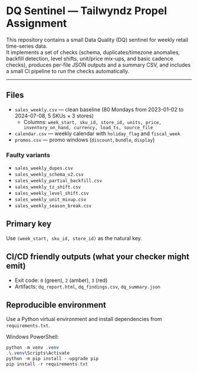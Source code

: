 
# DQ Sentinel — Tailwyndz Propel Assignment

This repository contains a small Data Quality (DQ) sentinel for weekly retail time-series data.  
It implements a set of checks (schema, duplicates/timezone anomalies, backfill detection, level shifts, unit/price mix-ups, and basic cadence checks), produces per-file JSON outputs and a summary CSV, and includes a small CI pipeline to run the checks automatically.

---
## Files

- `sales_weekly.csv` — clean baseline (80 Mondays from 2023-01-02 to 2024-07-08, 5 SKUs × 3 stores)
  - Columns: `week_start, sku_id, store_id, units, price, inventory_on_hand, currency, load_ts, source_file`
- `calendar.csv` — weekly calendar with `holiday_flag` and `fiscal_week`
- `promos.csv` — promo windows (`discount`, `bundle`, `display`)

### Faulty variants
- `sales_weekly_dupes.csv`
- `sales_weekly_schema_v2.csv`
- `sales_weekly_partial_backfill.csv`
- `sales_weekly_tz_shift.csv`
- `sales_weekly_level_shift.csv`
- `sales_weekly_unit_mixup.csv`
- `sales_weekly_season_break.csv`

## Primary key
Use `(week_start, sku_id, store_id)` as the natural key.


## CI/CD friendly outputs (what your checker might emit)
- Exit code: `0` (green), `2` (amber), `3` (red)
- Artifacts: `dq_report.html`, `dq_findings.csv`, `dq_summary.json`


## Reproducible environment

Use a Python virtual environment and install dependencies from `requirements.txt`.

Windows PowerShell:
```powershell
python -m venv .venv
.\.venv\Scripts\Activate
python -m pip install --upgrade pip
pip install -r requirements.txt
